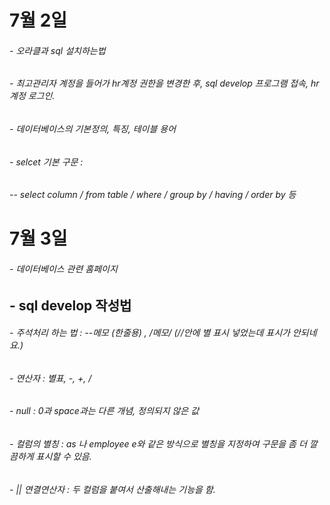 ﻿# 7월 2일
######  - 오라클과 sql 설치하는법
######  - 최고관리자 계정을 들어가 hr계정 권한을 변경한 후, sql develop 프로그램 접속, hr 계정 로그인.
######  - 데이터베이스의 기본정의, 특징, 테이블 용어
######  - selcet 기본 구문 : 
######  -- select column / from table / where / group by / having / order by 등


# 7월 3일
######  - 데이터베이스 관련 홈페이지
## - sql develop 작성법
######  - 주석처리 하는 법 : --메모 (한줄용) , /*메모*/ (//안에 별 표시 넣었는데 표시가 안되네요.)   
######  - 연산자 : 별표, -, +, / 
######  - null : 0과 space과는 다른 개념, 정의되지 않은 값
######  - 컬럼의 별칭 : as 나 employee e와 같은 방식으로 별칭을 지정하여 구문을 좀 더 깔끔하게 표시할 수 있음.
######  - || 연결연산자 : 두 컬럼을 붙여서 산출해내는 기능을 함. 
